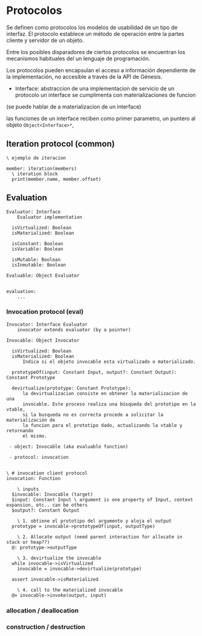# Protocolos

Se definen como protocolos los modelos de usabilidad de un tipo de interfaz. El
protocolo establece un método de operación entre la partes cliente y servidor
de un objeto.

Entre los posibles disparadores de ciertos protocolos se encuentran los
mecanismos habituales del un lenguaje de programación.

Los protocolos pueden encapsulan el acceso a información dependiente de la
implementación, no accesible a través de la API de Génesis.

- Interface: abstraccion de una implementacion de servicio de un protocolo
un interface se cumplimenta con materializaciones de funcion

(se puede hablar de a materializacion de un interface)

las funciones de un interface reciben como primer parametro,
un puntero al objeto `Object<Interface>*`,


## Iteration protocol (common)

```
\ ejemplo de iteracion

member: iteration(members)
  \ iteration block
  print(member.name, member.offset)

```

## Evaluation
```
Evaluator: Interface
    Evaluator implementation

  isVirtualized: Boolean
  isMaterialized: Boolean

  isConstant: Boolean
  isVariable: Boolean

  isMutable: Boolean
  isInmutable: Boolean

Evaluable: Object Evaluator


evaluation:
    ...

```

### Invocation protocol (eval)
```
Invocator: Interface Evaluator
    invocator extends evaluator (by a pointer)

Invocable: Object Invocator

  isVirtualized: Boolean
  isMaterialized: Boolean
      Indica si el objeto invocable esta virtualizado o materializado.

  prototypeOf(input: Constant Input, output?: Constant Output): Constant Prototype

  devirtualize(prototype: Constant Prototype):
      la devirtualizacion consiste en obtener la materializacion de una
      invocable. Este proceso realiza una búsqueda del prototipo en la vtable,
      si la busqueda no es correcta procede a solicitar la materialización de
      la funcion para el prototipo dado, actualizando la vtable y retornando
      el mismo.

 - object: Invocable (aka evaluable function)

 - protocol: invocation


\ # invocation client protocol
invocation: Function

    \ inputs
  $invocable: Invocable (target)
  $input: Constant Input \ argument is one property of Input, context expansion, etc.. can be others
  $output?: Constant Output

    \ 1. obtiene el prototipo del argumento y aloja el output
  prototype = invocable->prototypeOf(input, outputType)

    \ 2. Allocate output (need parent interaction for allocate in stack or heap??)
  @: prototype->outputType

    \ 3. devirtualize the invocable
  while invocable->isVirtualized
    invocable = invocable->devirtualize(prototype)

  assert invocable->isMaterialized

    \ 4. call to the materialized invocable
  @= invocable->invoke(output, input)

```

### allocation / deallocation

### construction / destruction
